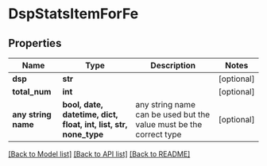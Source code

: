 # DspStatsItemForFe


## Properties
Name | Type | Description | Notes
------------ | ------------- | ------------- | -------------
**dsp** | **str** |  | [optional] 
**total_num** | **int** |  | [optional] 
**any string name** | **bool, date, datetime, dict, float, int, list, str, none_type** | any string name can be used but the value must be the correct type | [optional]

[[Back to Model list]](../README.md#documentation-for-models) [[Back to API list]](../README.md#documentation-for-api-endpoints) [[Back to README]](../README.md)


